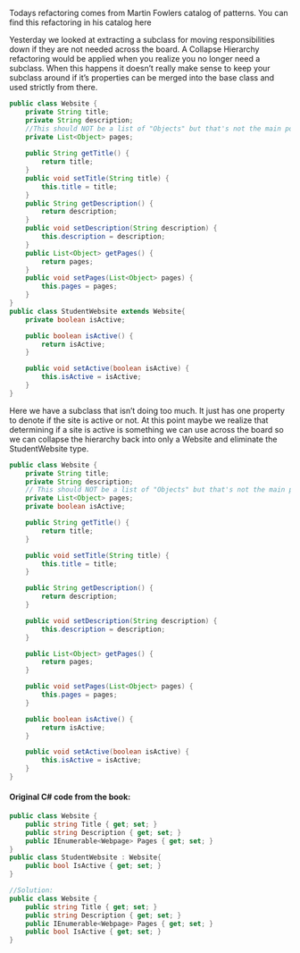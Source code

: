 Todays refactoring comes from Martin Fowlers catalog of patterns. You can find this refactoring in his catalog here

Yesterday we looked at extracting a subclass for moving responsibilities down if they are not needed across the board. 
A Collapse Hierarchy refactoring would be applied when you realize you no longer need a subclass.
When this happens it doesn’t really make sense to keep your subclass around if it’s properties can be merged into the base class and used strictly from there.

```Java
public class Website {
	private String title;
	private String description;
	//This should NOT be a list of "Objects" but that's not the main point.
	private List<Object> pages;
	
	public String getTitle() {
		return title;
	}
	public void setTitle(String title) {
		this.title = title;
	}
	public String getDescription() {
		return description;
	}
	public void setDescription(String description) {
		this.description = description;
	}
	public List<Object> getPages() {
		return pages;
	}
	public void setPages(List<Object> pages) {
		this.pages = pages;
	}
}
public class StudentWebsite extends Website{
	private boolean isActive;

	public boolean isActive() {
		return isActive;
	}

	public void setActive(boolean isActive) {
		this.isActive = isActive;
	}
}
```
 
Here we have a subclass that isn’t doing too much. It just has one property to denote if the site is active or not.
At this point maybe we realize that determining if a site is active is something we can use across the
board so we can collapse the hierarchy back into only a Website and eliminate the StudentWebsite type.

```Java
public class Website {
	private String title;
	private String description;
	// This should NOT be a list of "Objects" but that's not the main point.
	private List<Object> pages;
	private boolean isActive;

	public String getTitle() {
		return title;
	}

	public void setTitle(String title) {
		this.title = title;
	}

	public String getDescription() {
		return description;
	}

	public void setDescription(String description) {
		this.description = description;
	}

	public List<Object> getPages() {
		return pages;
	}

	public void setPages(List<Object> pages) {
		this.pages = pages;
	}

	public boolean isActive() {
		return isActive;
	}

	public void setActive(boolean isActive) {
		this.isActive = isActive;
	}
}
```
 
 
#### Original C# code from the book:
```cs
public class Website {
	public string Title { get; set; }
	public string Description { get; set; }
	public IEnumerable<Webpage> Pages { get; set; }
}
public class StudentWebsite : Website{
	public bool IsActive { get; set; }
}

//Solution: 
public class Website {
	public string Title { get; set; }
	public string Description { get; set; }
	public IEnumerable<Webpage> Pages { get; set; }
	public bool IsActive { get; set; }
}
``` 